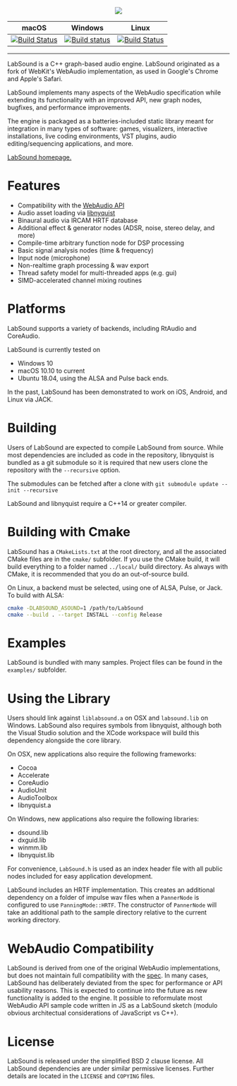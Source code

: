 <p align="center">
  <img src="https://raw.githubusercontent.com/LabSound/LabSound/master/assets/images/labsound_4x3.png"/>
</p>

macOS | Windows | Linux |
-------- | ------------ | -------
[![Build Status](https://travis-ci.org/LabSound/LabSound.svg)](https://travis-ci.org/LabSound/LabSound) | [![Build status](https://ci.appveyor.com/api/projects/status/k6n5ib48t7q8wwlc?svg=true)](https://ci.appveyor.com/project/ddiakopoulos/labsound) | [![Build Status](https://travis-ci.org/LabSound/LabSound.svg)](https://travis-ci.org/LabSound/LabSound)
-----------------


LabSound is a C++ graph-based audio engine. LabSound originated as a fork of WebKit's WebAudio implementation, as used in Google's Chrome and Apple's Safari. 

LabSound implements many aspects of the WebAudio specification while extending its functionality with an improved API, new graph nodes, bugfixes, and performance improvements.

The engine is packaged as a batteries-included static library meant for integration in many types of software: games, visualizers, interactive installations, live coding environments, VST plugins, audio editing/sequencing applications, and more.

[LabSound homepage.](http://www.labsound.io/)

# Features

* Compatibility with the [WebAudio API](https://developer.mozilla.org/en-US/docs/Web/API/Web_Audio_API)
* Audio asset loading via [libnyquist](https://github.com/ddiakopoulos/libnyquist)
* Binaural audio via IRCAM HRTF database
* Additional effect & generator nodes (ADSR, noise, stereo delay, and more)
* Compile-time arbitrary function node for DSP processing
* Basic signal analysis nodes (time & frequency)
* Input node (microphone)
* Non-realtime graph processing & wav export
* Thread safety model for multi-threaded apps (e.g. gui)
* SIMD-accelerated channel mixing routines

# Platforms

LabSound supports a variety of backends, including RtAudio and CoreAudio.

LabSound is currently tested on

* Windows 10
* macOS 10.10 to current
* Ubuntu 18.04, using the ALSA and Pulse back ends.

In the past, LabSound has been demonstrated to work on iOS, Android, and Linux via JACK. 

# Building

Users of LabSound are expected to compile LabSound from source. While most dependencies are included as code in the repository, libnyquist is bundled as a git submodule so it is required that new users clone the repository with the `--recursive` option.

The submodules can be fetched after a clone with `git submodule update --init --recursive`

LabSound and libnyquist require a C++14 or greater compiler.

# Building with Cmake

LabSound has a `CMakeLists.txt` at the root directory, and all the associated CMake files are in the `cmake/` subfolder. If you use the CMake build, it will build everything to a folder named `../local/` build directory. As always with CMake, it is recommended that you do an out-of-source build.

On Linux, a backend must be selected, using one of ALSA, Pulse, or Jack. To build with ALSA:

```sh
cmake -DLABSOUND_ASOUND=1 /path/to/LabSound
cmake --build . --target INSTALL --config Release
```

# Examples

LabSound is bundled with many samples. Project files can be found in the `examples/` subfolder.

# Using the Library

Users should link against `liblabsound.a` on OSX and `labsound.lib` on Windows. LabSound also requires symbols from libnyquist, although both the Visual Studio solution and the XCode workspace will build this dependency alongside the core library.

On OSX, new applications also require the following frameworks:
+ Cocoa
+ Accelerate
+ CoreAudio
+ AudioUnit
+ AudioToolbox
+ libnyquist.a

On Windows, new applications also require the following libraries:
+ dsound.lib
+ dxguid.lib
+ winmm.lib
+ libnyquist.lib

For convenience, `LabSound.h` is used as an index header file with all public nodes included for easy application development.

LabSound includes an HRTF implementation. This creates an additional dependency on a folder of impulse wav files when a `PannerNode` is configured to use `PanningMode::HRTF`. The constructor of `PannerNode` will take an additional path to the sample directory relative to the current working directory.

# WebAudio Compatibility

LabSound is derived from one of the original WebAudio implementations, but does not maintain full compatibility with the [spec](http://www.w3.org/TR/webaudio/). In many cases, LabSound has deliberately deviated from the spec for performance or API usability reasons. This is expected to continue into the future as new functionality is added to the engine. It possible to reformulate most WebAudio API sample code written in JS as a LabSound sketch (modulo obvious architectual considerations of JavaScript vs C++).

# License

LabSound is released under the simplified BSD 2 clause license. All LabSound dependencies are under similar permissive licenses. Further details are located in the `LICENSE` and `COPYING` files.
